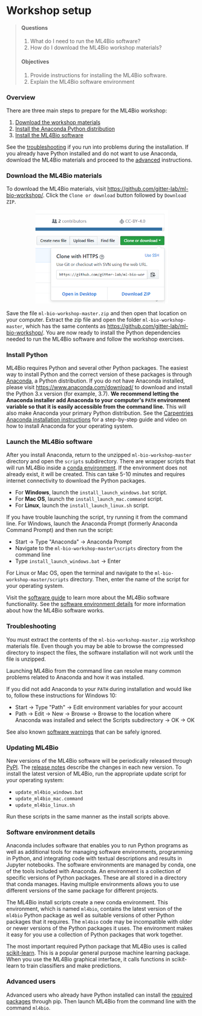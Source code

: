 # Workshop setup

> #### Questions
>
> 1.   What do I need to run the ML4Bio software?
> 2.   How do I download the ML4Bio workshop materials?
>
> #### Objectives
>
> 1.   Provide instructions for installing the ML4Bio software.
> 2.   Explain the ML4Bio software environment

### Overview
There are three main steps to prepare for the ML4Bio workshop:
1. [Download the workshop materials](#download-the-ml4bio-materials)
2. [Install the Anaconda Python distribution](#install-python)
3. [Install the ML4Bio software](#launch-the-ml4bio-software)

See the [troubleshooting](#troubleshooting) if you run into problems during the installation.
If you already have Python installed and do not want to use Anaconda, download the ML4Bio materials and proceed to the [advanced](#advanced-users) instructions.

### Download the ML4Bio materials
To download the ML4Bio materials, visit <https://github.com/gitter-lab/ml-bio-workshop/>.
Click the `Clone or download` button followed by `Download ZIP`.

<p align="center">
<img width="350" src="../figures/setup/download_button.png">
</p>

Save the file `ml-bio-workshop-master.zip` and then open that location on your computer.
Extract the zip file and open the folder `ml-bio-workshop-master`, which has the same contents as <https://github.com/gitter-lab/ml-bio-workshop/>.
You are now ready to install the Python dependencies needed to run the ML4Bio software and follow the workshop exercises.

### Install Python
ML4Bio requires Python and several other Python packages.
The easiest way to install Python and the correct version of these packages is through [Anaconda](https://anaconda.com/), a Python distribution.
If you do not have Anaconda installed, please visit <https://www.anaconda.com/download/> to download and install the Python 3.x version (for example, 3.7).
**We recommend letting the Anaconda installer add Anaconda to your computer's `PATH` environment variable so that it is easily accessible from the command line.**
This will also make Anaconda your primary Python distribution.
See the [Carpentries Anaconda installation instructions](http://carpentries.github.io/workshop-template/#python) for a step-by-step guide and video on how to install Anaconda for your operating system.

### Launch the ML4Bio software
After you install Anaconda, return to the unzipped `ml-bio-workshop-master` directory and open the `scripts` subdirectory.
There are wrapper scripts that will run ML4Bio inside a [conda environment](#software-environment-details).
If the environment does not already exist, it will be created.
This can take 5-10 minutes and requires internet connectivity to download the Python packages.
- For **Windows**, launch the `install_launch_windows.bat` script.
- For **Mac OS**, launch the `install_launch_mac.command` script.
- For **Linux**, launch the `install_launch_linux.sh` script.

If you have trouble launching the script, try running it from the command line.
For Windows, launch the Anaconda Prompt (formerly Anaconda Command Prompt) and then run the script:
- Start -> Type "Anaconda" -> Anaconda Prompt
- Navigate to the `ml-bio-workshop-master\scripts` directory from the command line
- Type `install_launch_windows.bat` -> Enter

For Linux or Mac OS, open the terminal and navigate to the `ml-bio-workshop-master/scripts` directory.
Then, enter the name of the script for your operating system.

Visit the [software guide](software.md) to learn more about the ML4Bio software functionality.
See the [software environment details](#software-environment-details) for more information about how the ML4Bio software works.

### Troubleshooting
You must extract the contents of the `ml-bio-workshop-master.zip` workshop materials file.
Even though you may be able to browse the compressed directory to inspect the files, the software installation will not work until the file is unzipped.

Launching ML4Bio from the command line can resolve many common problems related to Anaconda and how it was installed.

If you did not add Anaconda to your `PATH` during installation and would like to, follow these instructions for Windows 10:
- Start -> Type "Path" -> Edit environment variables for your account
- Path -> Edit -> New -> Browse -> Browse to the location where Anaconda was installed and select the Scripts subdirectory -> OK -> OK

See also known [software warnings](../scripts/README.md#warnings) that can be safely ignored.

### Updating ML4Bio
New versions of the ML4Bio software will be periodically released through [PyPI](https://pypi.org/project/ml4bio/).
The [release notes](https://github.com/gitter-lab/ml4bio/releases) describe the changes in each new version.
To install the latest version of ML4Bio, run the appropriate update script for your operating system:
- `update_ml4bio_windows.bat`
- `update_ml4bio_mac.command`
- `update_ml4bio_linux.sh`

Run these scripts in the same manner as the install scripts above.

### Software environment details
Anaconda includes software that enables you to run Python programs as well as additional tools for managing software environments, programming in Python, and integrating code with textual descriptions and results in Jupyter notebooks.
The software environments are managed by conda, one of the tools included with Anaconda.
An environment is a collection of specific versions of Python packages.
These are all stored in a directory that conda manages.
Having multiple environments allows you to use different versions of the same package for different projects.

The ML4Bio install scripts create a new conda environment.
This environment, which is named `ml4bio`, contains the latest version of the `ml4bio` Python package as well as suitable versions of other Python packages that it requires.
The `ml4bio` code may be incompatible with older or newer versions of the Python packages it uses.
The environment makes it easy for you use a collection of Python packages that work together.

The most important required Python package that ML4Bio uses is called [scikit-learn](http://scikit-learn.org/).
This is a popular general purpose machine learning package.
When you use the ML4Bio graphical interface, it calls functions in scikit-learn to train classifiers and make predictions.

### Advanced users
Advanced users who already have Python installed can install the [required packages](../scripts/README.md) through pip.
Then launch ML4Bio from the command line with the command `ml4bio`.
